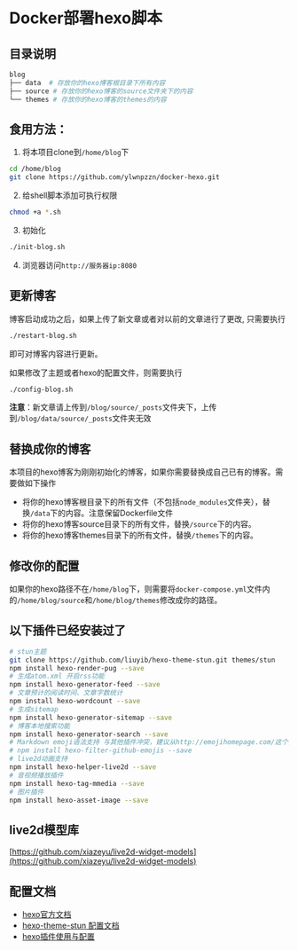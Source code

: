 # Docker部署hexo脚本


## 目录说明

```bash
blog
├── data  # 存放你的hexo博客根目录下所有内容
├── source # 存放你的hexo博客的source文件夹下的内容
└── themes # 存放你的hexo博客的themes的内容
```


## 食用方法：

1. 将本项目clone到```/home/blog```下

```bash
cd /home/blog
git clone https://github.com/ylwnpzzn/docker-hexo.git
```

2. 给shell脚本添加可执行权限

```bash
chmod +a *.sh
```

3. 初始化

```bash
./init-blog.sh
```

4. 浏览器访问```http://服务器ip:8080```



## 更新博客

博客启动成功之后，如果上传了新文章或者对以前的文章进行了更改, 只需要执行

```bash
./restart-blog.sh
```

即可对博客内容进行更新。

如果修改了主题或者hexo的配置文件，则需要执行

```bash
./config-blog.sh
```

**注意**：新文章请上传到```/blog/source/_posts```文件夹下，上传到```/blog/data/source/_posts```文件夹无效



## 替换成你的博客

本项目的hexo博客为刚刚初始化的博客，如果你需要替换成自己已有的博客。需要做如下操作

- 将你的hexo博客根目录下的所有文件（不包括```node_modules```文件夹），替换```/data```下的内容。注意保留Dockerfile文件
- 将你的hexo博客source目录下的所有文件，替换```/source```下的内容。
- 将你的hexo博客themes目录下的所有文件，替换```/themes```下的内容。



## 修改你的配置

如果你的hexo路径不在```/home/blog```下，则需要将```docker-compose.yml```文件内的```/home/blog/source```和```/home/blog/themes```修改成你的路径。



## 以下插件已经安装过了

```bash
# stun主题
git clone https://github.com/liuyib/hexo-theme-stun.git themes/stun
npm install hexo-render-pug --save
# 生成atom.xml 开启rss功能
npm install hexo-generator-feed --save
# 文章预计的阅读时间、文章字数统计
npm install hexo-wordcount --save
# 生成sitemap
npm install hexo-generator-sitemap --save
# 博客本地搜索功能
npm install hexo-generator-search --save
# Markdown emoji语法支持 与其他插件冲突，建议从http://emojihomepage.com/这个网站复制粘贴emoji
# npm install hexo-filter-github-emojis --save
# live2d动画支持
npm install hexo-helper-live2d --save
# 音视频播放插件
npm install hexo-tag-mmedia --save
# 图片插件
npm install hexo-asset-image --save
```

## live2d模型库
[https://github.com/xiazeyu/live2d-widget-models](https://github.com/xiazeyu/live2d-widget-models)


## 配置文档

- [hexo官方文档](https://hexo.io/zh-cn/docs/)
- [hexo-theme-stun 配置文档](https://liuyib.github.io/hexo-theme-stun/zh-CN/guide/quick-start.html)
- [hexo插件使用与配置](https://easyhexo.com/3-Plugins-use-and-config/)